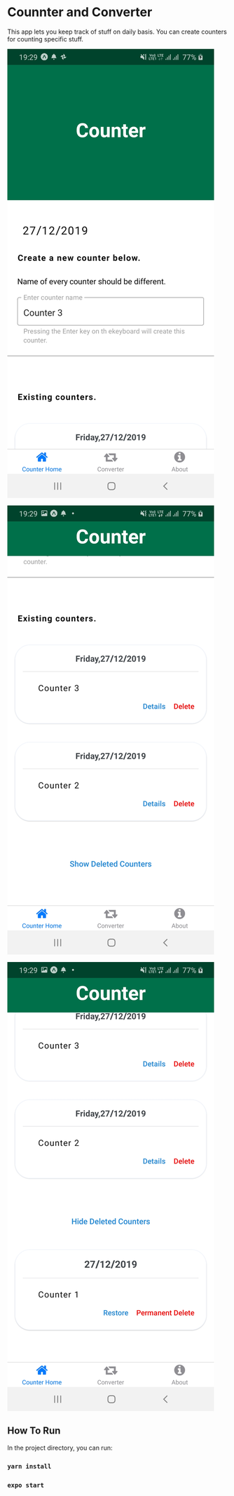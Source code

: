 # Counnter and Converter

This app lets you keep track of stuff on daily basis. You can create counters for counting specific stuff.

![screenshot](./components/images/screenshot1.jpg)

![screenshot](./components/images/screenshot2.jpg)

![screenshot](./components/images/screenshot3.jpg)

## How To Run

In the project directory, you can run:

### `yarn install`

### `expo start`
